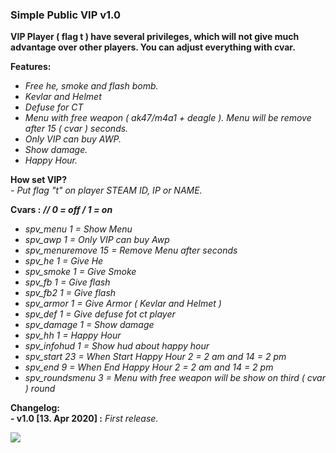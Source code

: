 ### Simple Public VIP v1.0

**VIP Player ( flag t ) have several privileges, which will not give much advantage over other players. 
You can adjust everything with cvar.**

**Features:**
- *Free he, smoke and flash bomb.*
- *Kevlar and Helmet*
- *Defuse for CT*
- *Menu with free weapon	( ak47/m4a1 + deagle ). Menu will be remove after 15 ( cvar ) seconds.*  
- *Only VIP can buy AWP.*
- *Show damage.*
- *Happy Hour.*

**How set VIP?** <br>
*- Put flag "t" on player STEAM ID, IP or NAME.*

**Cvars :** 
***// 0 = off / 1 = on***
- *spv_menu 1 = Show Menu*
- *spv_awp 1 = Only VIP can buy Awp*
- *spv_menuremove 15 = Remove Menu after seconds*
- *spv_he 1 = Give He*
- *spv_smoke 1 = Give Smoke*
- *spv_fb 1 = Give flash*
- *spv_fb2 1 = Give flash*
- *spv_armor 1 = Give Armor ( Kevlar and Helmet )*
- *spv_def 1 = Give defuse fot ct player*
- *spv_damage 1 = Show damage*
- *spv_hh 1 = Happy Hour*
- *spv_infohud 1 = Show hud about happy hour* 
- *spv_start 23 = When Start Happy Hour 2 = 2 am and 14 = 2 pm*
- *spv_end 9 = When End Happy Hour 2 = 2 am and 14 = 2 pm*	
- *spv_roundsmenu 3 = Menu with free weapon will be show on third ( cvar ) round*


**Changelog:** <br>
**- v1.0 [13. Apr 2020] :** *First release.*

![](https://i.imgur.com/SfHMrn1.png)
